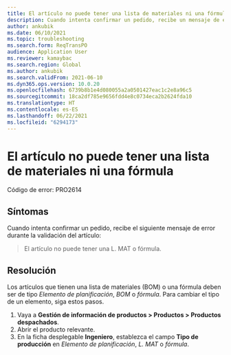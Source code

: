 ```yaml
---
title: El artículo no puede tener una lista de materiales ni una fórmula
description: Cuando intenta confirmar un pedido, recibe un mensaje de error durante la validación del artículo. Establece que el artículo no puede tener una lista de materiales (BOM) o una fórmula.
author: ankubik
ms.date: 06/10/2021
ms.topic: troubleshooting
ms.search.form: ReqTransPO
audience: Application User
ms.reviewer: kamaybac
ms.search.region: Global
ms.author: ankubik
ms.search.validFrom: 2021-06-10
ms.dyn365.ops.version: 10.0.20
ms.openlocfilehash: 6739b8b1e4d080055a2a0501427eac1c2e8a96c5
ms.sourcegitcommit: 18ca2df785e9656fdd4e8c0734eca2b2624fda10
ms.translationtype: HT
ms.contentlocale: es-ES
ms.lasthandoff: 06/22/2021
ms.locfileid: "6294173"
---
```

# <a name="item-cant-have-a-bom-or-formula"></a>El artículo no puede tener una lista de materiales ni una fórmula

Código de error: PRO2614

## <a name="symptoms"></a>Síntomas

Cuando intenta confirmar un pedido, recibe el siguiente mensaje de error durante la validación del artículo:

> El artículo no puede tener una L. MAT o fórmula.

## <a name="resolution"></a>Resolución

Los artículos que tienen una lista de materiales (BOM) o una fórmula deben ser de tipo *Elemento de planificación*, *BOM* o *fórmula*. Para cambiar el tipo de un elemento, siga estos pasos.

1. Vaya a **Gestión de información de productos \> Productos \> Productos despachados**.
1. Abrir el producto relevante.
1. En la ficha desplegable **Ingeniero**, establezca el campo **Tipo de producción** en *Elemento de planificación*, *L. MAT* o *fórmula*.
